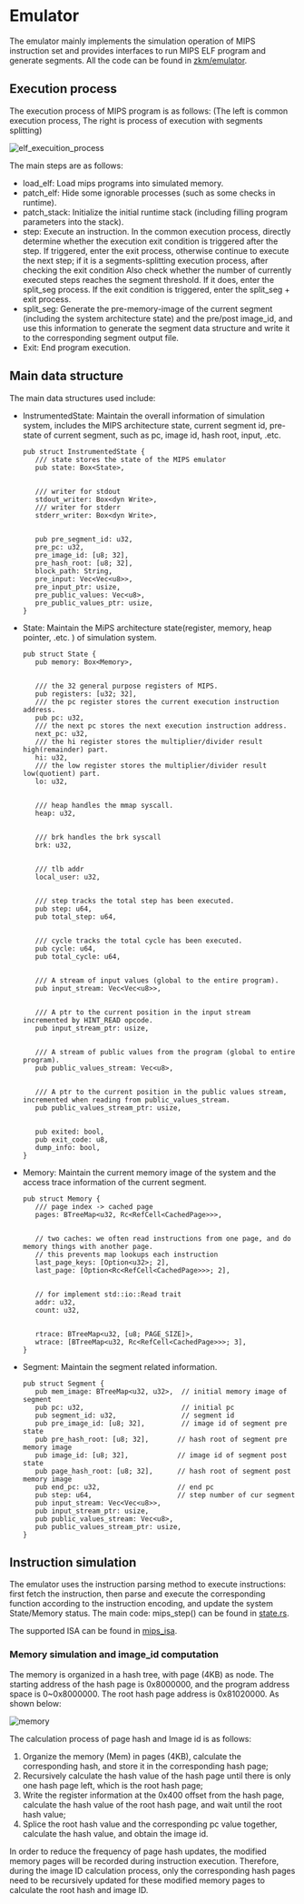 # Emulator

The emulator mainly implements the simulation operation of MIPS instruction set and provides interfaces to run MIPS ELF program and generate segments. All the code can be found in [zkm/emulator](https://github.com/zkMIPS/zkm/tree/main/emulator).



## Execution process

The execution process of MIPS program is as follows: (The left is common execution process, The right is process of execution with segments splitting)

![elf_execuition_process](./elf_execuition_process.png)

The main steps are as follows:

- load_elf: Load mips programs into simulated memory.
- patch_elf: Hide some ignorable processes (such as some checks in runtime).
- patch_stack: Initialize the initial runtime stack (including filling program parameters into the stack).
- step: Execute an instruction. In the common execution process, directly determine whether the execution exit condition is triggered after the step. If triggered, enter the exit process, otherwise continue to execute the next step; if it is a segments-splitting execution process, after checking the exit condition Also check whether the number of currently executed steps reaches the segment threshold. If it does, enter the split_seg process. If the exit condition is triggered, enter the split_seg + exit process.
- split_seg: Generate the pre-memory-image of the current segment (including the system architecture state) and the pre/post image_id, and use this information to generate the segment data structure and write it to the corresponding segment output file.
- Exit: End program execution.



## Main data structure

The main data structures used include: 

- InstrumentedState:  Maintain the overall information of simulation system, includes the MIPS architecture state, current segment id, pre-state of current segment, such as pc, image id, hash root,  input, .etc.

  ```
  pub struct InstrumentedState {
     /// state stores the state of the MIPS emulator
     pub state: Box<State>,
  
  
     /// writer for stdout
     stdout_writer: Box<dyn Write>,
     /// writer for stderr
     stderr_writer: Box<dyn Write>,
  
  
     pub pre_segment_id: u32,
     pre_pc: u32,
     pre_image_id: [u8; 32],
     pre_hash_root: [u8; 32],
     block_path: String,
     pre_input: Vec<Vec<u8>>,
     pre_input_ptr: usize,
     pre_public_values: Vec<u8>,
     pre_public_values_ptr: usize,
  }
  ```

  

- State:  Maintain the MiPS architecture state(register, memory, heap pointer, .etc. ) of simulation system.

  ```
  pub struct State {
     pub memory: Box<Memory>,
  
  
     /// the 32 general purpose registers of MIPS.
     pub registers: [u32; 32],
     /// the pc register stores the current execution instruction address.
     pub pc: u32,
     /// the next pc stores the next execution instruction address.
     next_pc: u32,
     /// the hi register stores the multiplier/divider result high(remainder) part.
     hi: u32,
     /// the low register stores the multiplier/divider result low(quotient) part.
     lo: u32,
  
  
     /// heap handles the mmap syscall.
     heap: u32,
  
  
     /// brk handles the brk syscall
     brk: u32,
  
  
     /// tlb addr
     local_user: u32,
  
  
     /// step tracks the total step has been executed.
     pub step: u64,
     pub total_step: u64,
  
  
     /// cycle tracks the total cycle has been executed.
     pub cycle: u64,
     pub total_cycle: u64,
  
  
     /// A stream of input values (global to the entire program).
     pub input_stream: Vec<Vec<u8>>,
  
  
     /// A ptr to the current position in the input stream incremented by HINT_READ opcode.
     pub input_stream_ptr: usize,
  
  
     /// A stream of public values from the program (global to entire program).
     pub public_values_stream: Vec<u8>,
  
  
     /// A ptr to the current position in the public values stream, incremented when reading from public_values_stream.
     pub public_values_stream_ptr: usize,
  
  
     pub exited: bool,
     pub exit_code: u8,
     dump_info: bool,
  }
  ```

  

- Memory: Maintain the current memory image of the system and the access trace information of the current segment.

  ```
  pub struct Memory {
     /// page index -> cached page
     pages: BTreeMap<u32, Rc<RefCell<CachedPage>>>,
  
  
     // two caches: we often read instructions from one page, and do memory things with another page.
     // this prevents map lookups each instruction
     last_page_keys: [Option<u32>; 2],
     last_page: [Option<Rc<RefCell<CachedPage>>>; 2],
  
  
     // for implement std::io::Read trait
     addr: u32,
     count: u32,
  
  
     rtrace: BTreeMap<u32, [u8; PAGE_SIZE]>,
     wtrace: [BTreeMap<u32, Rc<RefCell<CachedPage>>>; 3],
  }
  
  ```

  

- Segment: Maintain the segment related information.

  ```
  pub struct Segment {
     pub mem_image: BTreeMap<u32, u32>,  // initial memory image of segment
     pub pc: u32,                        // initial pc
     pub segment_id: u32,                // segment id
     pub pre_image_id: [u8; 32],         // image id of segment pre state 
     pub pre_hash_root: [u8; 32],       // hash root of segment pre memory image      
     pub image_id: [u8; 32],            // image id of segment post state 
     pub page_hash_root: [u8; 32],      // hash root of segment post memory image
     pub end_pc: u32,                   // end pc
     pub step: u64,                     // step number of cur segment
     pub input_stream: Vec<Vec<u8>>,
     pub input_stream_ptr: usize,
     pub public_values_stream: Vec<u8>,
     pub public_values_stream_ptr: usize,
  }
  
  ```



## Instruction simulation

The emulator uses the instruction parsing method to execute instructions: first fetch the instruction, then parse and execute the corresponding function according to the instruction encoding, and update the system State/Memory status.
The main code: mips_step() can be found in [state.rs](https://github.com/zkMIPS/zkm/blob/main/emulator/src/state.rs).

The supported ISA can be found in [mips_isa](./mips_isa.md).



### Memory simulation and image_id computation

The memory is organized in a hash tree, with page (4KB) as node. The starting address of the hash page is 0x8000000, and the program address space is 0~0x8000000. The root hash page address is 0x81020000. As shown below:

![memory](./memory.png)



The calculation process of page hash and Image id is as follows:

1. Organize the memory (Mem) in pages (4KB), calculate the corresponding hash, and store it in the corresponding hash page;
2. Recursively calculate the hash value of the hash page until there is only one hash page left, which is the root hash page;
3. Write the register information at the 0x400 offset from the hash page, calculate the hash value of the root hash page, and wait until the root hash value;
4. Splice the root hash value and the corresponding pc value together, calculate the hash value, and obtain the image id.


In order to reduce the frequency of page hash updates, the modified memory pages will be recorded during instruction execution. Therefore, during the image ID calculation process, only the corresponding hash pages need to be recursively updated for these modified memory pages to calculate the root hash and image ID.
